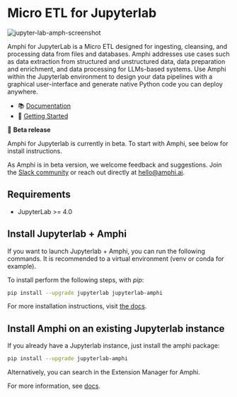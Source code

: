 # Micro ETL for Jupyterlab

![jupyter-lab-amph-screenshot](https://github.com/amphi-ai/jupyterlab-amphi/assets/15718239/31ce75b5-745e-4642-be4e-29e306e97b0b)

Amphi for JupyterLab is a Micro ETL designed for ingesting, cleansing, and processing data from files and databases.
Amphi addresses use cases such as data extraction from structured and unstructured data, data preparation and enrichment, and data processing for LLMs-based systems. 
Use Amphi within the Jupyterlab environment to design your data pipelines with a graphical user-interface and generate native Python code you can deploy anywhere.

 - 📚 [Documentation](https://docs.amphi.ai)
 - 🚀 [Getting Started](https://docs.amphi.ai/getting-started/installation) 

📣 **Beta release**

Amphi for Jupyterlab is currently in beta. To start with Amphi, see below for install instructions.

As Amphi is in beta version, we welcome feedback and suggestions. Join the [Slack community](https://join.slack.com/t/amphi-ai/shared_invite/zt-2ci2ptvoy-FENw8AW4ISDXUmz8wcd3bw) or reach out directly at hello@amphi.ai.

## Requirements

- JupyterLab >= 4.0

## Install Jupyterlab + Amphi

If you want to launch Jupyterlab + Amphi, you can run the following commands. It is recommended to a virtual environment (venv or conda for example).

To install perform the following steps, with _pip_:

```bash
pip install --upgrade jupyterlab jupyterlab-amphi
```

For more installation instructions, visit [the docs](https://docs.amphi.ai/getting-started/installation).

## Install Amphi on an existing Jupyterlab instance

If you already have a Jupyterlab instance, just install the amphi package:

```bash
pip install --upgrade jupyterlab-amphi
```

Alternatively, you can search in the Extension Manager for Amphi.

For more information, see [docs](https://docs.amphi.ai).
